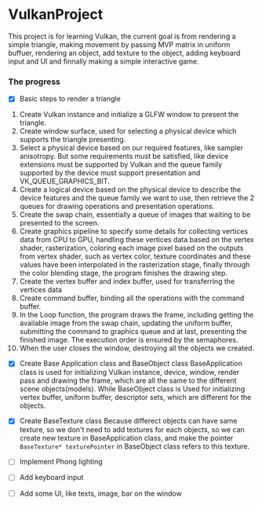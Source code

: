 # VulkanProject
This project is for learning Vulkan, the current goal is from rendering a simple triangle, making movement by passing MVP matrix in uniform buffuer, rendering an object, add texture to the object, adding keyboard input and UI and finnally making a simple interactive game.

### The progress
- [x] Basic steps to render a triangle
1. Create Vulkan instance and initialize a GLFW window to present the triangle.
2. Create window surface, used for selecting a physical device which supports the triangle presenting.
3. Select a physical device based on our required features, like sampler anisotropy. But some requirements must be satisfied, like device extensions must be supported by Vulkan and the queue family supported by the device must support presentation and VK_QUEUE_GRAPHICS_BIT.
4. Create a logical device based on the physical device to describe the device features and the queue family we want to use, then retrieve the 2 queues for drawing operations and presentation operations.
5. Create the swap chain, essentially a queue of images that waiting to be presented to the screen.
6. Create graphics pipeline to specify some details for collecting vertices data from CPU to GPU, handling these vertices data based on the vertex shader, rasterization, coloring each image pixel based on the outputs from vertex shader, such as vertex color, texture coordinates and these values have been interpolated in the rasterization stage, finally through the color blending stage, the program finishes the drawing step.
7. Create the vertex buffer and index buffer, used for transferring the vertices data
8. Create command buffer, binding all the operations with the command buffer.
9. In the Loop function, the program draws the frame, including getting the available image from the swap chain, updating the uniform buffer, submitting the command to graphics queue and at last, presenting the finished image. The execution order is ensured by the semaphores.
10. When the user closes the window, destroying all the objects we created.

- [x] Create Base Application class and BaseObject class 
BaseApplication class is used for initializing Vulkan instance, device, window, render pass and drawing the frame, which are all the same to the different scene objects(models). While BaseObject class is Used for initializing vertex buffer, uniform buffer, descriptor sets, which are different for the objects.
- [x] Create BaseTexture class 
 Because differect objects can have same texture, so we don't need to add textures for each objects, so we can create new texture in BaseApplication class, and make the pointer `BaseTexture* texturePointer`  in BaseObject class refers to this texture.
 
- [ ] Implement Phong lighting 
- [ ] Add keyboard input
- [ ] Add some UI, like texts, image, bar on the window